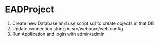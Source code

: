 # EADProject

1) Create new Database and use script.sql to create objects in that DB
2) Update connection string in src/webprac/web.config
3) Run Application and login with admin/admin